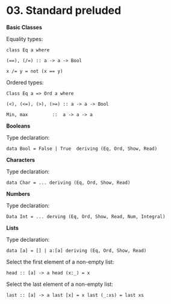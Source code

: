 # 03. Standard preluded

**Basic Classes**

Equality types:
```
class Eq a where

(==), (/=) :: a -> a -> Bool

x /= y = not (x == y)
```

Ordered types:
```
Class Eq a => Ord a where

(<), (<=), (>), (>=) :: a -> a -> Bool

Min, max	     ::  a -> a -> a
```

**Booleans**

Type declaration:
```
data Bool = False | True  deriving (Eq, Ord, Show, Read)
```
**Characters**

Type declaration:
```
data Char = ... deriving (Eq, Ord, Show, Read)
```
**Numbers**

Type declaration:
```
Data Int = ... derving (Eq, Ord, Show, Read, Num, Integral)
```
**Lists**

Type declaration:
```
data [a] = [] | a:[a] deriving (Eq, Ord, Show, Read)
```
Select the first element of a non-empty list:
```
head :: [a] -> a head (x:_) = x
```
Select the last element of a non-empty list:
```
last :: [a] -> a last [x] = x last (_:xs) = last xs
```
